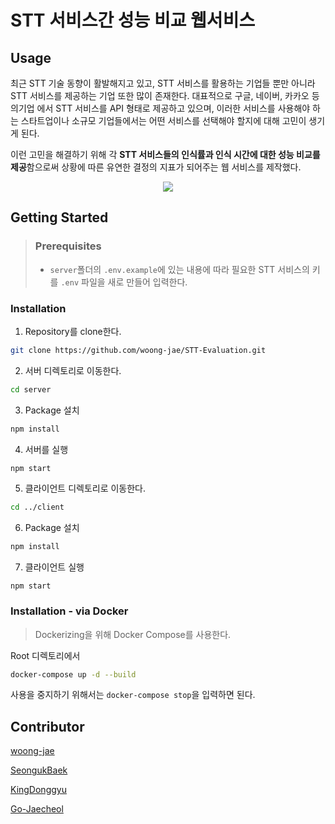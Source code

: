 # STT 서비스간 성능 비교 웹서비스
## Usage
최근 STT 기술 동향이 활발해지고 있고, STT 서비스를 활용하는 기업들 뿐만 아니라 STT 서비스를 제공하는 기업 또한 많이 존재한다. 대표적으로 구글, 네이버, 카카오 등의기업 에서 STT 서비스를 API 형태로 제공하고 있으며, 이러한 서비스를 사용해야 하는 스타트업이나 소규모 기업들에서는 어떤 서비스를 선택해야 할지에 대해 고민이 생기게 된다.

이런 고민을 해결하기 위해 각 **STT 서비스들의 인식률과 인식 시간에 대한 성능 비교를 제공**함으로써 상황에 따른 유연한 결정의 지표가 되어주는 웹 서비스를 제작했다.
<div align="center">
<img src="https://user-images.githubusercontent.com/33976823/141943890-3c68ba8a-2b6f-4fbe-839c-905e85ac5c0b.png">
</div>

## Getting Started
> ### Prerequisites
> - ```server```폴더의 ```.env.example```에 있는 내용에 따라 필요한 STT 서비스의 키를 ```.env``` 파일을 새로 만들어 입력한다.
### Installation
1. Repository를 clone한다.
```sh
git clone https://github.com/woong-jae/STT-Evaluation.git
```
2. 서버 디렉토리로 이동한다.
```sh
cd server
```
3. Package 설치
```sh
npm install
```
4. 서버를 실행
```sh
npm start
```
5. 클라이언트 디렉토리로 이동한다.
```sh
cd ../client
```
6. Package 설치
```sh
npm install
```
7. 클라이언트 실행
```
npm start
```
### Installation - via Docker
> Dockerizing을 위해 Docker Compose를 사용한다.

Root 디렉토리에서
```sh
docker-compose up -d --build
```
사용을 중지하기 위해서는 ```docker-compose stop```을 입력하면 된다.
## Contributor
[woong-jae](https://github.com/woong-jae)

[SeongukBaek](https://github.com/SeongukBaek)

[KingDonggyu](https://github.com/KingDonggyu)

[Go-Jaecheol](https://github.com/Go-Jaecheol)
